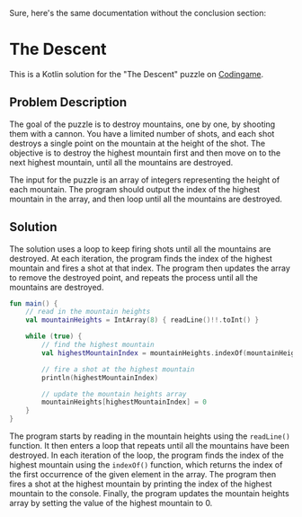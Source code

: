 Sure, here's the same documentation without the conclusion section:

# The Descent

This is a Kotlin solution for the "The Descent" puzzle on [Codingame](https://www.codingame.com/ide/puzzle/the-descent).

## Problem Description

The goal of the puzzle is to destroy mountains, one by one, by shooting them with a cannon. You have a limited number of shots, and each shot destroys a single point on the mountain at the height of the shot. The objective is to destroy the highest mountain first and then move on to the next highest mountain, until all the mountains are destroyed.

The input for the puzzle is an array of integers representing the height of each mountain. The program should output the index of the highest mountain in the array, and then loop until all the mountains are destroyed.

## Solution

The solution uses a loop to keep firing shots until all the mountains are destroyed. At each iteration, the program finds the index of the highest mountain and fires a shot at that index. The program then updates the array to remove the destroyed point, and repeats the process until all the mountains are destroyed.

```kotlin
fun main() {
    // read in the mountain heights
    val mountainHeights = IntArray(8) { readLine()!!.toInt() }

    while (true) {
        // find the highest mountain
        val highestMountainIndex = mountainHeights.indexOf(mountainHeights.max())

        // fire a shot at the highest mountain
        println(highestMountainIndex)

        // update the mountain heights array
        mountainHeights[highestMountainIndex] = 0
    }
}
```

The program starts by reading in the mountain heights using the `readLine()` function. It then enters a loop that repeats until all the mountains have been destroyed. In each iteration of the loop, the program finds the index of the highest mountain using the `indexOf()` function, which returns the index of the first occurrence of the given element in the array. The program then fires a shot at the highest mountain by printing the index of the highest mountain to the console. Finally, the program updates the mountain heights array by setting the value of the highest mountain to 0.